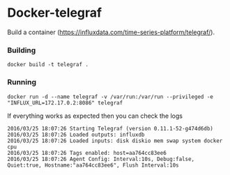 # Docker-telegraf

Build a container (https://influxdata.com/time-series-platform/telegraf/).

### Building

```
docker build -t telegraf .
```

### Running

```
docker run -d --name telegraf -v /var/run:/var/run --privileged -e "INFLUX_URL=172.17.0.2:8086" telegraf
```

If everything works as expected then you can check the logs
```
2016/03/25 18:07:26 Starting Telegraf (version 0.11.1-52-g474d6db)
2016/03/25 18:07:26 Loaded outputs: influxdb
2016/03/25 18:07:26 Loaded inputs: disk diskio mem swap system docker cpu
2016/03/25 18:07:26 Tags enabled: host=aa764cc83ee6
2016/03/25 18:07:26 Agent Config: Interval:10s, Debug:false, Quiet:true, Hostname:"aa764cc83ee6", Flush Interval:10s 
```
